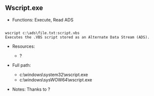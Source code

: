 ## Wscript.exe
* Functions: Execute, Read ADS
```

wscript c:\ads\file.txt:script.vbs
Executes the .VBS script stored as an Alternate Data Stream (ADS).
```
   
* Resources:   
  * ?
   
* Full path:   
  * c:\windows\system32\wscript.exe
  * c:\windows\sysWOW64\wscript.exe
   
* Notes: Thanks to ?  
   
